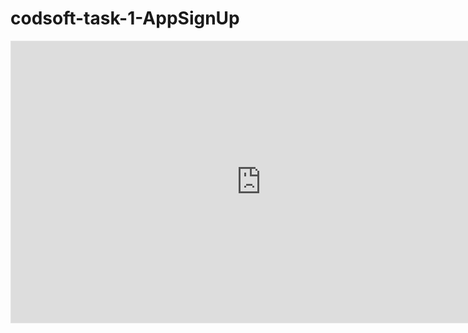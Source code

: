 # codsoft-task-1-AppSignUp

<iframe style="border: 1px solid rgba(0, 0, 0, 0.1);" width="800" height="450" src="https://www.figma.com/embed?embed_host=share&url=https%3A%2F%2Fwww.figma.com%2Fproto%2FUzjGuG46MtOatQXraoBDEY%2Fmobile-app-signup%3Fpage-id%3D0%253A1%26node-id%3D4-1325%26starting-point-node-id%3D4%253A1352%26scaling%3Dscale-down%26mode%3Ddesign%26t%3DbzxeouueswsgsZgM-1" allowfullscreen></iframe>
